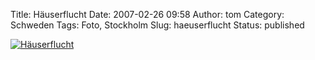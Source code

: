 Title: Häuserflucht
Date: 2007-02-26 09:58
Author: tom
Category: Schweden
Tags: Foto, Stockholm
Slug: haeuserflucht
Status: published

[![Häuserflucht](/pic/fonstrar_s.jpg "Häuserflucht")](/pic/fonstrar_l.jpg)


